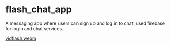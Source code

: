 # flash_chat_app

A messaging app where users can sign up and log in to chat, used
firebase for login and chat services.


[vidflash.webm](https://user-images.githubusercontent.com/114687562/196049682-bb0fdb05-71e0-4113-b691-c32fd0a26478.webm)
